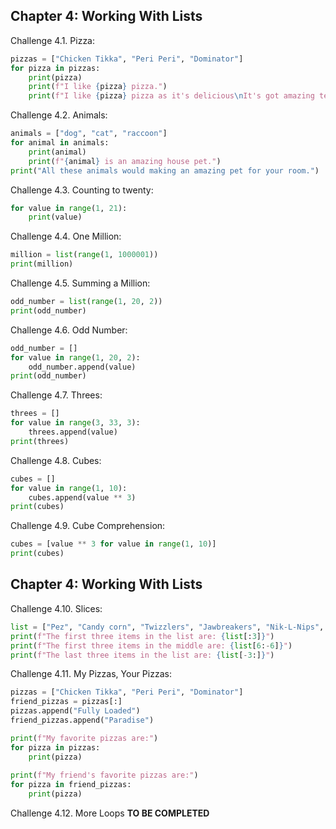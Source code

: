 ## Chapter 4: Working With Lists
Challenge 4.1. Pizza:
```python
pizzas = ["Chicken Tikka", "Peri Peri", "Dominator"]
for pizza in pizzas:
    print(pizza)
    print(f"I like {pizza} pizza.")
    print(f"I like {pizza} pizza as it's delicious\nIt's got amazing texture\nand to an extent {pizza} is also spicy.")
```
Challenge 4.2. Animals:
```python
animals = ["dog", "cat", "raccoon"]
for animal in animals:
    print(animal)
    print(f"{animal} is an amazing house pet.")
print("All these animals would making an amazing pet for your room.")
```
Challenge 4.3. Counting to twenty:
```python
for value in range(1, 21):
    print(value)
```
Challenge 4.4. One Million:
```python
million = list(range(1, 1000001))
print(million)
```
Challenge 4.5. Summing a Million:
```python
odd_number = list(range(1, 20, 2))
print(odd_number)
```
Challenge 4.6. Odd Number:
```python
odd_number = []
for value in range(1, 20, 2):
    odd_number.append(value)
print(odd_number)
```
Challenge 4.7. Threes:
```python
threes = []
for value in range(3, 33, 3):
    threes.append(value)
print(threes)
```
Challenge 4.8. Cubes:
```python
cubes = []
for value in range(1, 10):
    cubes.append(value ** 3)
print(cubes)
```
Challenge 4.9. Cube Comprehension:
```python
cubes = [value ** 3 for value in range(1, 10)]
print(cubes)
```
## Chapter 4: Working With Lists
Challenge 4.10. Slices:
```python
list = ["Pez", "Candy corn", "Twizzlers", "Jawbreakers", "Nik-L-Nips", "Peeps", "Pocky", "Red Vines", "Cotton candy", "Gummi Bears", "Pop Rocks", "Wax lips", "Circus peanuts", "Toblerone", "Blue chips"]
print(f"The first three items in the list are: {list[:3]}")
print(f"The first three items in the middle are: {list[6:-6]}")
print(f"The last three items in the list are: {list[-3:]}")
```
Challenge 4.11. My Pizzas, Your Pizzas:
```python
pizzas = ["Chicken Tikka", "Peri Peri", "Dominator"]
friend_pizzas = pizzas[:]
pizzas.append("Fully Loaded")
friend_pizzas.append("Paradise")

print(f"My favorite pizzas are:")
for pizza in pizzas:
    print(pizza)
    
print(f"My friend's favorite pizzas are:")
for pizza in friend_pizzas:
    print(pizza)
```
Challenge 4.12. More Loops
**TO BE COMPLETED**
